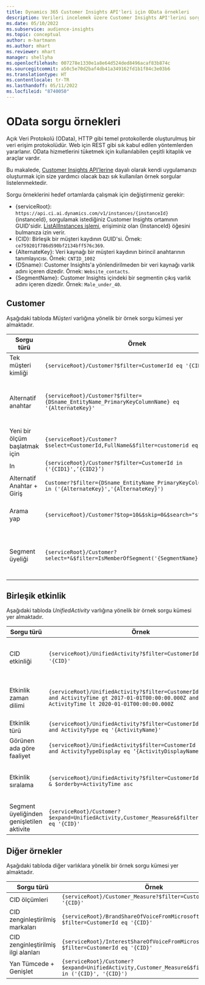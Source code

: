 ```yaml
---
title: Dynamics 365 Customer Insights API'leri için OData örnekleri
description: Verileri incelemek üzere Customer Insights API'lerini sorgulamak için genel olarak kullanılan Açık Veri Protokolü (OData) örnekleri.
ms.date: 05/10/2022
ms.subservice: audience-insights
ms.topic: conceptual
author: m-hartmann
ms.author: mhart
ms.reviewer: mhart
manager: shellyha
ms.openlocfilehash: 007278e1330e1a8e64d524ded8496acaf83b874c
ms.sourcegitcommit: a50c5e70d2baf4db41a349162fd1b1f84c3e03b6
ms.translationtype: HT
ms.contentlocale: tr-TR
ms.lasthandoff: 05/11/2022
ms.locfileid: "8740050"
---
```

# <a name="odata-query-examples"></a>OData sorgu örnekleri

Açık Veri Protokolü (OData), HTTP gibi temel protokollerde oluşturulmuş bir veri erişim protokolüdür. Web için REST gibi sık kabul edilen yöntemlerden yararlanır. OData hizmetlerini tüketmek için kullanılabilen çeşitli kitaplık ve araçlar vardır.

Bu makalede, [Customer Insights API'lerine](apis.md) dayalı olarak kendi uygulamanızı oluşturmak için size yardımcı olacak bazı sık kullanılan örnek sorgular listelenmektedir.

Sorgu örneklerini hedef ortamlarda çalışmak için değiştirmeniz gerekir: 

- {serviceRoot}: `https://api.ci.ai.dynamics.com/v1/instances/{instanceId}` {instanceId}, sorgulamak istediğiniz Customer Insights ortamının GUID'sidir. [ListAllInstances işlemi](https://developer.ci.ai.dynamics.com/api-details#api=CustomerInsights&operation=Get-all-instances), erişiminiz olan {InstanceId} öğesini bulmanıza izin verir.
- {CID}: Birleşik bir müşteri kaydının GUID'si. Örnek: `ce759201f786d590bf2134bff576c369`.
- {AlternateKey}: Veri kaynağı bir müşteri kaydının birincil anahtarının tanımlayıcısı. Örnek: `CNTID_1002`
- {DSname}: Customer Insights'a yönlendirilmeden bir veri kaynağı varlık adını içeren dizedir. Örnek: `Website_contacts`.
- {SegmentName}: Customer Insights içindeki bir segmentin çıkış varlık adını içeren dizedir. Örnek: `Male_under_40`.

## <a name="customer"></a>Customer

Aşağıdaki tabloda *Müşteri* varlığına yönelik bir örnek sorgu kümesi yer almaktadır.


|Sorgu türü |Örnek  | Not  |
|---------|---------|---------|
|Tek müşteri kimliği     | `{serviceRoot}/Customer?$filter=CustomerId eq '{CID}'`          |  |
|Alternatif anahtar    | `{serviceRoot}/Customer?$filter={DSname_EntityName_PrimaryKeyColumnName} eq '{AlternateKey}' `         |  Alternatif anahtarlar, birleşik müşteri varlığında korunur       |
|Yeni bir ölçüm başlatmak için   | `{serviceRoot}/Customer?$select=CustomerId,FullName&$filter=customerid eq '1'`        |         |
|In    | `{serviceRoot}/Customer?$filter=CustomerId in ('{CID1}',’{CID2}’)`        |         |
|Alternatif Anahtar + Giriş   | `Customer?$filter={DSname_EntityName_PrimaryKeyColumnName} in ('{AlternateKey}','{AlternateKey}')`         |         |
|Arama yap  | `{serviceRoot}/Customer?$top=10&$skip=0&$search="string"`        |   Bir arama dizesi için ilk 10 sonucu verir      |
|Segment üyeliği  | `{serviceRoot}/Customer?select=*&$filter=IsMemberOfSegment('{SegmentName}')&$top=10  `     | Segmentasyon varlıktan önceden belirlenmiş satır sayısı döndürür.      |

## <a name="unified-activity"></a>Birleşik etkinlik

Aşağıdaki tabloda *UnifiedActivity* varlığına yönelik bir örnek sorgu kümesi yer almaktadır.

|Sorgu türü |Örnek  | Not  |
|---------|---------|---------|
|CID etkinliği     | `{serviceRoot}/UnifiedActivity?$filter=CustomerId eq '{CID}'`          | Belirli bir müşteri profilinin faaliyetlerini listeler |
|Etkinlik zaman dilimi    | `{serviceRoot}/UnifiedActivity?$filter=CustomerId eq '{CID}' and ActivityTime gt 2017-01-01T00:00:00.000Z and ActivityTime lt 2020-01-01T00:00:00.000Z`     |  Zaman dilimi müşteri profili aktiviteleri       |
|Etkinlik türü    |   `{serviceRoot}/UnifiedActivity?$filter=CustomerId eq '{CID}' and ActivityType eq '{ActivityName}'`        |         |
|Görünen ada göre faaliyet     | `{serviceRoot}/UnifiedActivity$filter=CustomerId eq ‘{CID}’ and ActivityTypeDisplay eq ‘{ActivityDisplayName}’ `        | |
|Etkinlik sıralama    | `{serviceRoot}/UnifiedActivity?$filter=CustomerId eq ‘{CID}’ & $orderby=ActivityTime asc`     |  Artan veya azalan düzende etkinlikleri sıralama       |
|Segment üyeliğinden genişletilen aktivite  |   `{serviceRoot}/Customer?$expand=UnifiedActivity,Customer_Measure&$filter=CustomerId eq '{CID}'`     |         |

## <a name="other-examples"></a>Diğer örnekler

Aşağıdaki tabloda diğer varlıklara yönelik bir örnek sorgu kümesi yer almaktadır.

|Sorgu türü |Örnek  | Not  |
|---------|---------|---------|
|CID ölçümleri    | `{serviceRoot}/Customer_Measure?$filter=CustomerId eq '{CID}'`          |  |
|CID zenginleştirilmiş markaları    | `{serviceRoot}/BrandShareOfVoiceFromMicrosoft?$filter=CustomerId eq '{CID}'`  |       |
|CID zenginleştirilmiş ilgi alanları    |   `{serviceRoot}/InterestShareOfVoiceFromMicrosoft?$filter=CustomerId eq '{CID}'`       |         |
|Yan Tümcede + Genişlet     | `{serviceRoot}/Customer?$expand=UnifiedActivity,Customer_Measure&$filter=CustomerId in ('{CID}', '{CID}')`         | |
